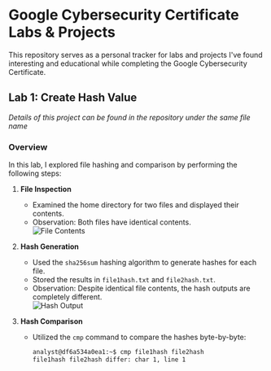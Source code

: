 # Google Cybersecurity Certificate Labs & Projects

This repository serves as a personal tracker for labs and projects I've found interesting and educational while completing the Google Cybersecurity Certificate.

## Lab 1: Create Hash Value
*Details of this project can be found in the repository under the same file name*

### Overview
In this lab, I explored file hashing and comparison by performing the following steps:

1. **File Inspection**  
   - Examined the home directory for two files and displayed their contents.  
   - Observation: Both files have identical contents.  
     ![File Contents](https://github.com/user-attachments/assets/a9e0b367-ffa5-4fa7-93c3-01bfa492fe28)

2. **Hash Generation**  
   - Used the `sha256sum` hashing algorithm to generate hashes for each file.  
   - Stored the results in `file1hash.txt` and `file2hash.txt`.  
   - Observation: Despite identical file contents, the hash outputs are completely different.  
     ![Hash Output](https://github.com/user-attachments/assets/891041a2-5e6d-4a21-9578-059bc0cd73ed)

3. **Hash Comparison**  
   - Utilized the `cmp` command to compare the hashes byte-by-byte:  
     ```bash
     analyst@df6a534a0ea1:~$ cmp file1hash file2hash 
     file1hash file2hash differ: char 1, line 1
